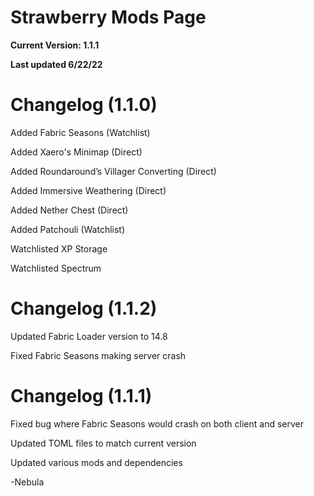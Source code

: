 # Strawberry Mods Page
**Current Version: 1.1.1**

**Last updated 6/22/22**


# Changelog (1.1.0)

Added Fabric Seasons (Watchlist)

Added Xaero's Minimap (Direct)

Added Roundaround’s Villager Converting (Direct)

Added Immersive Weathering (Direct)

Added Nether Chest (Direct)

Added Patchouli (Watchlist)


Watchlisted XP Storage

Watchlisted Spectrum

# Changelog (1.1.2)

Updated Fabric Loader version to 14.8

Fixed Fabric Seasons making server crash

# Changelog (1.1.1)

Fixed bug where Fabric Seasons would crash on both client and server

Updated TOML files to match current version

Updated various mods and dependencies


-Nebula
